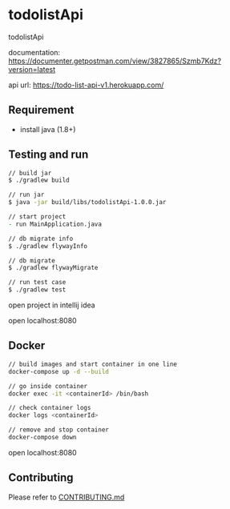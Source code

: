 # todolistApi

todolistApi

documentation: <https://documenter.getpostman.com/view/3827865/Szmb7Kdz?version=latest>

api url: <https://todo-list-api-v1.herokuapp.com/>

## Requirement

- install java (1.8+)

## Testing and run

```zsh
// build jar
$ ./gradlew build

// run jar
$ java -jar build/libs/todolistApi-1.0.0.jar

// start project
- run MainApplication.java

// db migrate info
$ ./gradlew flywayInfo

// db migrate
$ ./gradlew flywayMigrate

// run test case
$ ./gradlew test
```

open project in intellij idea

open localhost:8080

## Docker

```zsh
// build images and start container in one line
docker-compose up -d --build

// go inside container
docker exec -it <containerId> /bin/bash

// check container logs
docker logs <containerId>

// remove and stop container
docker-compose down
```

open localhost:8080

## Contributing

Please refer to [CONTRIBUTING.md](https://github.com/yeukfei02/todolistApi/blob/master/CONTRIBUTING.md)
